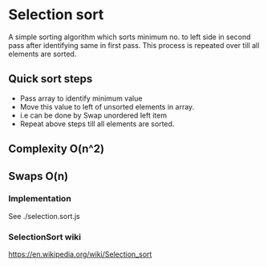 # Selection sort
A simple sorting algorithm which sorts minimum no. to left side in second pass after identifying same in first pass.
This process is repeated over till all elements are sorted.

## Quick sort steps
- Pass array to identify minimum value
- Move this value to left of unsorted elements in array.
- i.e can be done by Swap unordered left item
- Repeat above steps till all elements are sorted.

## Complexity O(n^2)
## Swaps O(n)

### Implementation
See ./selection.sort.js

### SelectionSort wiki
https://en.wikipedia.org/wiki/Selection_sort

